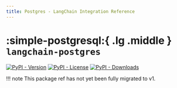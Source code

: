```yaml
---
title: Postgres - LangChain Integration Reference
---
```


# :simple-postgresql:{ .lg .middle } `langchain-postgres`

[![PyPI - Version](https://img.shields.io/pypi/v/langchain-postgres?label=%20)](https://pypi.org/project/langchain-postgres/#history)
[![PyPI - License](https://img.shields.io/pypi/l/langchain-postgres)](https://opensource.org/licenses/MIT)
[![PyPI - Downloads](https://img.shields.io/pepy/dt/langchain-postgres)](https://pypistats.org/packages/langchain-postgres)

!!! note
    This package ref has not yet been fully migrated to v1.
